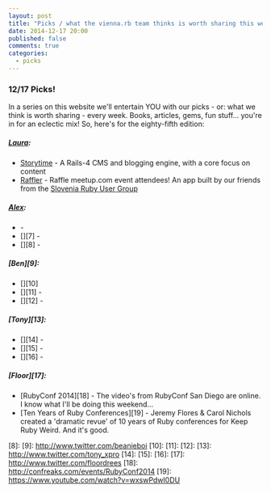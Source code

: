 ```yaml
---
layout: post
title: "Picks / what the vienna.rb team thinks is worth sharing this week"
date: 2014-12-17 20:00
published: false
comments: true
categories:
  - picks
---
```


### 12/17 Picks!

In a series on this website we'll entertain YOU with our picks - or: what we think is worth sharing - every week.
Books, articles, gems, fun stuff... you're in for an eclectic mix! So, here's for the eighty-fifth edition:

##### [Laura][1]:
  - [Storytime][2] - A Rails-4 CMS and blogging engine, with a core focus on content
  - [Raffler][3] - Raffle meetup.com event attendees! An app built by our friends from the [Slovenia Ruby User Group][4]

##### [Alex][5]:
  - [][6] -
  - [][7] -
  - [][8] -

##### [Ben][9]:
  - [][10]
  - [][11] -
  - [][12] -

##### [Tony][13]:
  - [][14] -
  - [][15] -
  - [][16] -

##### [Floor][17]:
  - [RubyConf 2014][18] - The video's from RubyConf San Diego are online. I know what I'll be doing this weekend...
  - [Ten Years of Ruby Conferences][19] - Jeremy Flores & Carol Nichols created a 'dramatic revue' of 10 years of Ruby conferences for Keep Ruby Weird. And it's good.  


[1]: http://www.twitter.com/alicetragedy
[2]: https://github.com/FlyoverWorks/storytime
[3]: https://github.com/SloveniaRUG/raffler
[4]: http://www.rug.si
[5]: http://www.twitter.com/alexandertacho
[6]:
[7]:
[8]:
[9]: http://www.twitter.com/beanieboi
[10]:
[11]:
[12]:
[13]: http://www.twitter.com/tony_xpro
[14]:
[15]:
[16]:
[17]: http://www.twitter.com/floordrees
[18]: http://confreaks.com/events/RubyConf2014
[19]: https://www.youtube.com/watch?v=wxswPdwI0DU

